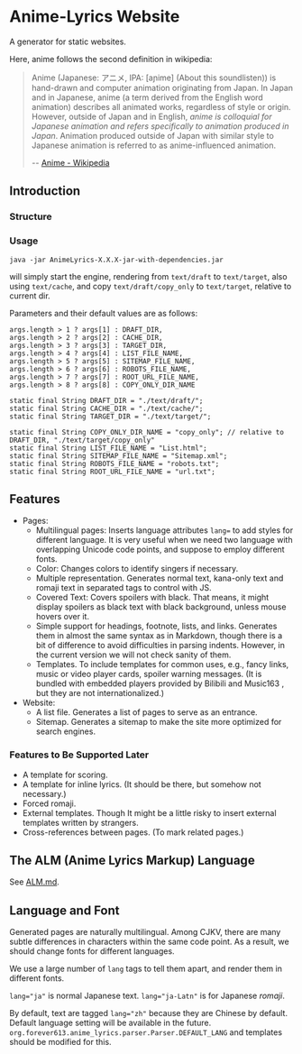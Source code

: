 # Anime-Lyrics Website

A generator for static websites.

Here, anime follows the second definition in wikipedia:

> Anime (Japanese: アニメ, IPA: [aɲime] (About this soundlisten)) is hand-drawn and computer animation originating from Japan.
> In Japan and in Japanese, anime (a term derived from the English word animation) describes all animated works, regardless of style or origin. 
> However, outside of Japan and in English, *anime is colloquial for Japanese animation and refers specifically to animation produced in Japan*.
> Animation produced outside of Japan with similar style to Japanese animation is referred to as anime-influenced animation.
> 
> -- [Anime - Wikipedia](https://en.wikipedia.org/wiki/Anime)

## Introduction

### Structure

### Usage

```shell
java -jar AnimeLyrics-X.X.X-jar-with-dependencies.jar
```
will simply start the engine, rendering from `text/draft` to `text/target`, also using `text/cache`,
and copy `text/draft/copy_only` to `text/target`, relative to current dir.

Parameters and their default values are as follows:
```plain
args.length > 1 ? args[1] : DRAFT_DIR,
args.length > 2 ? args[2] : CACHE_DIR,
args.length > 3 ? args[3] : TARGET_DIR,
args.length > 4 ? args[4] : LIST_FILE_NAME,
args.length > 5 ? args[5] : SITEMAP_FILE_NAME,
args.length > 6 ? args[6] : ROBOTS_FILE_NAME,
args.length > 7 ? args[7] : ROOT_URL_FILE_NAME,
args.length > 8 ? args[8] : COPY_ONLY_DIR_NAME

static final String DRAFT_DIR = "./text/draft/";
static final String CACHE_DIR = "./text/cache/";
static final String TARGET_DIR = "./text/target/";

static final String COPY_ONLY_DIR_NAME = "copy_only"; // relative to DRAFT_DIR, "./text/target/copy_only"
static final String LIST_FILE_NAME = "List.html";
static final String SITEMAP_FILE_NAME = "Sitemap.xml";
static final String ROBOTS_FILE_NAME = "robots.txt";
static final String ROOT_URL_FILE_NAME = "url.txt";
```

## Features

- Pages:
    - Multilingual pages:
      Inserts language attributes `lang=` to add styles for different language.
      It is very useful when we need two language with overlapping Unicode code points, and suppose to employ different fonts.
    - Color:
      Changes colors to identify singers if necessary.
    - Multiple representation.
      Generates normal text, kana-only text and romaji text in separated tags to control with JS.
    - Covered Text:
      Covers spoilers with black.
      That means, it might display spoilers as black text with black background, unless mouse hovers over it.
    - Simple support for headings, footnote, lists, and links.
      Generates them in almost the same syntax as in Markdown,
      though there is a bit of difference to avoid difficulties in parsing indents.
      However, in the current version we will not check sanity of them.
    - Templates.
      To include templates for common uses, e.g., fancy links, music or video player cards, spoiler warning messages.
      (It is bundled with embedded players provided by Bilibili and Music163 , but they are not internationalized.)
- Website:
    - A list file.
      Generates a list of pages to serve as an entrance.
    - Sitemap.
      Generates a sitemap to make the site more optimized for search engines.

### Features to Be Supported Later

- A template for scoring.
- A template for inline lyrics. (It should be there, but somehow not necessary.)
- Forced romaji.
- External templates. Though It might be a little risky to insert external templates written by strangers.
- Cross-references between pages. (To mark related pages.)

## The ALM (Anime Lyrics Markup) Language

See [ALM.md](ALM.md).

## Language and Font

Generated pages are naturally multilingual.
Among CJKV, there are many subtle differences in characters within the same code point.
As a result, we should change fonts for different languages.

We use a large number of `lang` tags to tell them apart, and render them in different fonts.

`lang="ja"` is normal Japanese text.
`lang="ja-Latn"` is for Japanese *romaji*.

By default, text are tagged `lang="zh"` because they are Chinese by default.
Default language setting will be available in the future.
`org.forever613.anime_lyrics.parser.Parser.DEFAULT_LANG` and templates should be modified for this.
